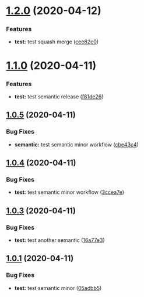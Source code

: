 # [1.2.0](https://github.com/zephyrmathias/create-react-app-s3/compare/v1.1.0...v1.2.0) (2020-04-12)


### Features

* **test:** test squash merge ([cee82c0](https://github.com/zephyrmathias/create-react-app-s3/commit/cee82c048364566ad089de012ab391807eb1292a))

# [1.1.0](https://github.com/zephyrmathias/create-react-app-s3/compare/v1.0.5...v1.1.0) (2020-04-11)


### Features

* **test:** test semantic release ([f81de26](https://github.com/zephyrmathias/create-react-app-s3/commit/f81de2655eedc3f351acb172c0ae05f1b7fc49ac))

## [1.0.5](https://github.com/zephyrmathias/create-react-app-s3/compare/v1.0.4...v1.0.5) (2020-04-11)


### Bug Fixes

* **semantic:** test semantic minor workflow ([cbe43c4](https://github.com/zephyrmathias/create-react-app-s3/commit/cbe43c404a47aabc05aac2d5248f951ed50f3c72))

## [1.0.4](https://github.com/zephyrmathias/create-react-app-s3/compare/v1.0.3...v1.0.4) (2020-04-11)


### Bug Fixes

* **test:** test semantic minor workflow ([3ccea7e](https://github.com/zephyrmathias/create-react-app-s3/commit/3ccea7e186a84b6a72d99bd8e6998abfb5c60abb))

## [1.0.3](https://github.com/zephyrmathias/create-react-app-s3/compare/v1.0.2...v1.0.3) (2020-04-11)


### Bug Fixes

* **test:** test another semantic ([16a77e3](https://github.com/zephyrmathias/create-react-app-s3/commit/16a77e322c28c97ceda45b98086938837277b7bf))

## [1.0.1](https://github.com/zephyrmathias/create-react-app-s3/compare/v1.0.0...v1.0.1) (2020-04-11)


### Bug Fixes

* **test:** test semantic minor ([05adbb5](https://github.com/zephyrmathias/create-react-app-s3/commit/05adbb5e46755736c91de852aa19fc8dc6c6a4a6))
